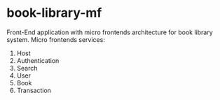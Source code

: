 # book-library-mf
Front-End application with micro frontends architecture for book library system. Micro frontends services:
1. Host
2. Authentication
3. Search
4. User
5. Book
6. Transaction